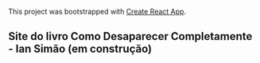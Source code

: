 This project was bootstrapped with [Create React App](https://github.com/facebook/create-react-app).

## Site do livro Como Desaparecer Completamente - Ian Simão (em construção)

